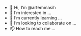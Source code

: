 - 👋 Hi, I’m @artemmasih
- 👀 I’m interested in ...
- 🌱 I’m currently learning ...
- 💞️ I’m looking to collaborate on ...
- 📫 How to reach me ...

<!---
artemmasih/artemmasih is a ✨ special ✨ repository because its `README.md` (this file) appears on your GitHub profile.
You can click the Preview link to take a look at your changes.
--->
